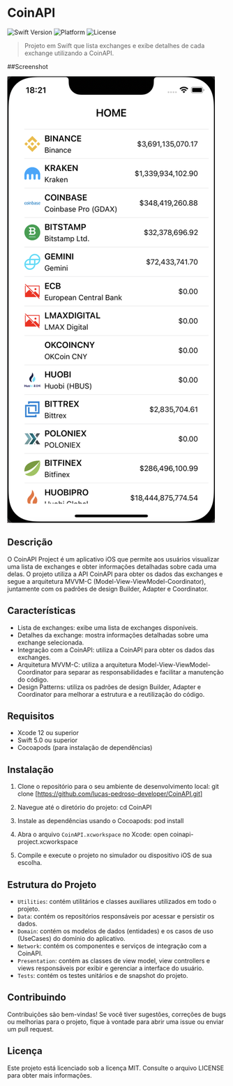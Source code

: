 # CoinAPI

![Swift Version](https://img.shields.io/badge/swift-5.0-orange.svg)
![Platform](https://img.shields.io/cocoapods/p/LFAlertController.svg?style=flat)
![License](https://img.shields.io/badge/license-MIT-blue.svg)

> Projeto em Swift que lista exchanges e exibe detalhes de cada exchange utilizando a CoinAPI.

##Screenshot

![Imagem](https://github.com/lucas-pedroso-developer/CoinAPI/blob/main/HomeScreenshot.png)


## Descrição

O CoinAPI Project é um aplicativo iOS que permite aos usuários visualizar uma lista de exchanges e obter informações detalhadas sobre cada uma delas. O projeto utiliza a API CoinAPI para obter os dados das exchanges e segue a arquitetura MVVM-C (Model-View-ViewModel-Coordinator), juntamente com os padrões de design Builder, Adapter e Coordinator.

## Características

- Lista de exchanges: exibe uma lista de exchanges disponíveis.
- Detalhes da exchange: mostra informações detalhadas sobre uma exchange selecionada.
- Integração com a CoinAPI: utiliza a CoinAPI para obter os dados das exchanges.
- Arquitetura MVVM-C: utiliza a arquitetura Model-View-ViewModel-Coordinator para separar as responsabilidades e facilitar a manutenção do código.
- Design Patterns: utiliza os padrões de design Builder, Adapter e Coordinator para melhorar a estrutura e a reutilização do código.

## Requisitos

- Xcode 12 ou superior
- Swift 5.0 ou superior
- Cocoapods (para instalação de dependências)

## Instalação

1. Clone o repositório para o seu ambiente de desenvolvimento local:
git clone [https://github.com/lucas-pedroso-developer/CoinAPI.git]

2. Navegue até o diretório do projeto:
cd CoinAPI

3. Instale as dependências usando o Cocoapods:
pod install

4. Abra o arquivo `CoinAPI.xcworkspace` no Xcode:
open coinapi-project.xcworkspace


5. Compile e execute o projeto no simulador ou dispositivo iOS de sua escolha.

## Estrutura do Projeto


- `Utilities`: contém utilitários e classes auxiliares utilizados em todo o projeto.
- `Data`: contém os repositórios responsáveis por acessar e persistir os dados.
- `Domain`: contém os modelos de dados (entidades) e os casos de uso (UseCases) do domínio do aplicativo.
- `Network`: contém os componentes e serviços de integração com a CoinAPI.
- `Presentation`: contém as classes de view model, view controllers e views responsáveis por exibir e gerenciar a interface do usuário.
- `Tests`: contém os testes unitários e de snapshot do projeto.


## Contribuindo

Contribuições são bem-vindas! Se você tiver sugestões, correções de bugs ou melhorias para o projeto, fique à vontade para abrir uma issue ou enviar um pull request.

## Licença

Este projeto está licenciado sob a licença MIT. Consulte o arquivo LICENSE para obter mais informações.
